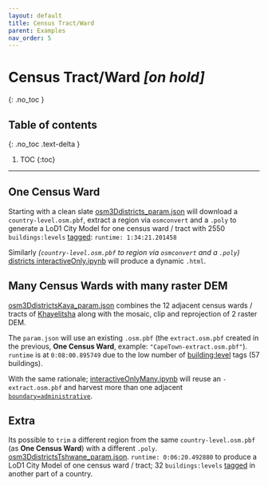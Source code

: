 ```yaml
---
layout: default
title: Census Tract/Ward
parent: Examples
nav_order: 5
---
```


# Census Tract/Ward *[on hold]*
{: .no_toc }

## Table of contents
{: .no_toc .text-delta }

1. TOC
{:toc}

---

## One Census Ward

Starting with a clean slate [osm3Ddistricts_param.json](https://github.com/AdrianKriger/osm_LoD1_3DCityModel/blob/main/districts/osm3Ddistricts_param.json) will download a `country-level.osm.pbf`, extract a region via `osmconvert` and a `.poly` to generate a LoD1 City Model for one census ward / tract with 2550 `buildings:levels` [tagged](https://wiki.openstreetmap.org/wiki/Key:building:levels): `runtime: 1:34:21.201458`

<!-- As a direct comparison [osm3DdistrictsCity_param.json](https://github.com/AdrianKriger/osm_LoD1_3DCityModel/blob/main/districts/extra/osm3DdistrictsCity_param.json) will do the same via a `city-level.osm.pbf`, with no `trim` necessary, for the same census ward / tract with 1390 `buildings:levels` [tagged](https://wiki.openstreetmap.org/wiki/Key:building:levels): `runtime: 0:38:40.708790`.

 Geofabrik generates fresh extracts daily. BBBike ---*where this particular city-level.osm.pbf was harvested from*--- less frequently. -->
Similarly *(`country-level.osm.pbf` to region via `osmconvert` and a `.poly`)* [districts interactiveOnly.ipynb](https://github.com/AdrianKriger/osm_LoD1_3DCityModel/blob/main/districts/interactiveOnly.ipynb) will produce a dynamic `.html`. 

## Many Census Wards with many raster DEM

[osm3DdistrictsKaya_param.json](https://github.com/AdrianKriger/osm_LoD1_3DCityModel/blob/main/districts/extra/osm3DdistrictsKaya_param.json) combines the 12 adjacent census wards / tracts of [Khayelitsha](https://en.wikipedia.org/wiki/Khayelitsha) along with the mosaic, clip and reprojection of 2 raster DEM.

The `param.json` will use an existing `.osm.pbf` (the `extract.osm.pbf` created in the previous, **One Census Ward**, example: `"CapeTown-extract.osm.pbf"`). `runtime` is at `0:08:00.895749` due to the low number of [building:level](https://wiki.openstreetmap.org/wiki/Key:building:levels) tags (57 buildings). 

With the same rationale; [interactiveOnlyMany.ipynb](https://github.com/AdrianKriger/osm_LoD1_3DCityModel/blob/main/districts/extra/interactiveOnlyMany.ipynb) will reuse an `-extract.osm.pbf` and harvest more than one adjacent [`boundary=administrative`](https://wiki.openstreetmap.org/wiki/Tag:boundary%3Dadministrative).

## Extra

Its possible to `trim` a different region from the same `country-level.osm.pbf` (as **One Census Ward**) with a different `.poly`. [osm3DdistrictsTshwane_param.json](https://github.com/AdrianKriger/osm_LoD1_3DCityModel/blob/main/districts/extra/osm3DdistrictsTshwane_param.json). `runtime: 0:06:20.492880` to produce a LoD1 City Model of one census ward / tract; 32 `buildings:levels` [tagged](https://wiki.openstreetmap.org/wiki/Key:building:levels) in another part of a country.
